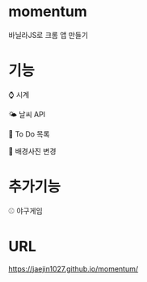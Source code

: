 # momentum

바닐라JS로 크롬 앱 만들기

# 기능
⌚ 시계
 
🌤 날씨 API
 
🏁 To Do 목록
 
🌉 배경사진 변경

# 추가기능

⚾ 야구게임

# URL

https://jaejin1027.github.io/momentum/
